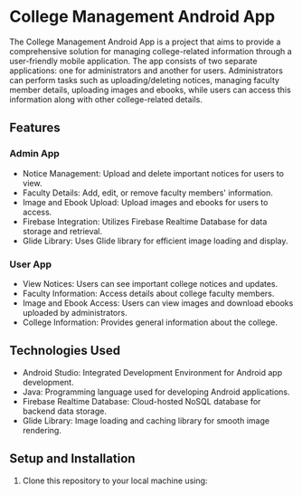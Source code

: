 # College Management Android App

The College Management Android App is a project that aims to provide a comprehensive solution for managing college-related information through 
a user-friendly mobile application. The app consists of two separate applications: one for administrators and another for users.
Administrators can perform tasks such as uploading/deleting notices, managing faculty member details, uploading images and ebooks,
while users can access this information along with other college-related details.

## Features

### Admin App
- Notice Management: Upload and delete important notices for users to view.
- Faculty Details: Add, edit, or remove faculty members' information.
- Image and Ebook Upload: Upload images and ebooks for users to access.
- Firebase Integration: Utilizes Firebase Realtime Database for data storage and retrieval.
- Glide Library: Uses Glide library for efficient image loading and display.

### User App
- View Notices: Users can see important college notices and updates.
- Faculty Information: Access details about college faculty members.
- Image and Ebook Access: Users can view images and download ebooks uploaded by administrators.
- College Information: Provides general information about the college.

## Technologies Used

- Android Studio: Integrated Development Environment for Android app development.
- Java: Programming language used for developing Android applications.
- Firebase Realtime Database: Cloud-hosted NoSQL database for backend data storage.
- Glide Library: Image loading and caching library for smooth image rendering.

## Setup and Installation

1. Clone this repository to your local machine using:
